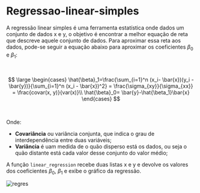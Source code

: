 # Regressao-linear-simples


A regressão linear simples é uma ferramenta estatística onde dados um conjunto de dados x e y, o objetivo é encontrar a melhor equação de reta que descreve aquele conjunto de dados. Para aproximar  essa reta aos dados, pode-se seguir a equação abaixo para aproximar os coeficientes $\beta_0$ e $\beta_1$:

<br>

$$
\large
\begin{cases}
\hat{\beta}_1=\frac{\sum_{i=1}^n (x_i- \bar{x})(y_i - \bar{y})}{\sum_{i=1}^n (x_i - \bar{x})^2} = \frac{\sigma_{xy}}{\sigma_{xx}} = \frac{covar(x, y)}{var(x)}\\
\hat{\beta}_0= \bar{y}-\hat{\beta_1}\bar{x}
\end{cases}
$$

<br>

Onde:
- **Covariância** ou variância conjunta, que indica o grau de interdependência entre duas variáveis;
- **Variância** é uam medida de o quão disperso está os dados, ou seja o quão distante está cada valor desse conjunto do valor médio;

A função `linear_regression` recebe duas listas x e y e devolve os valores dos coeficientes $\beta_0$, $\beta_1$ e exibe o gráfico da regressão.

![regres](https://user-images.githubusercontent.com/45486420/210632041-69610e48-2d0d-43a9-9880-ac741a20a055.png)
